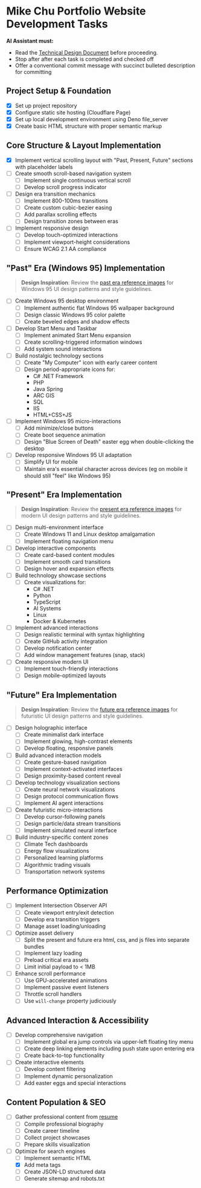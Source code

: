# Mike Chu Portfolio Website Development Tasks

**AI Assistant must:**

- Read the [Technical Design Document](./technical_design.md) before proceeding.
- Stop after after each task is completed and checked off
- Offer a conventional commit message with succinct bulleted description for committing

## Project Setup & Foundation

- [x] Set up project repository
- [x] Configure static site hosting (Cloudflare Page)
- [x] Set up local development environment using Deno file_server
- [x] Create basic HTML structure with proper semantic markup

## Core Structure & Layout Implementation

- [x] Implement vertical scrolling layout with "Past, Present, Future" sections with placeholder labels
- [ ] Create smooth scroll-based navigation system
  - [ ] Implement single continuous vertical scroll
  - [ ] Develop scroll progress indicator
- [ ] Design era transition mechanics
  - [ ] Implement 800-100ms transitions
  - [ ] Create custom cubic-bezier easing
  - [ ] Add parallax scrolling effects
  - [ ] Design transition zones between eras
- [ ] Implement responsive design
  - [ ] Develop touch-optimized interactions
  - [ ] Implement viewport-height considerations
  - [ ] Ensure WCAG 2.1 AA compliance

## "Past" Era (Windows 95) Implementation

> **Design Inspiration**: Review the [past era reference images](./reference/past/) for Windows 95 UI design patterns and style guidelines.

- [ ] Create Windows 95 desktop environment
  - [ ] Implement authentic flat Windows 95 wallpaper background
  - [ ] Design classic Windows 95 color palette
  - [ ] Create beveled edges and shadow effects
- [ ] Develop Start Menu and Taskbar
  - [ ] Implement animated Start Menu expansion
  - [ ] Create scrolling-triggered information windows
  - [ ] Add system sound interactions
- [ ] Build nostalgic technology sections
  - [ ] Create "My Computer" icon with early career content
  - [ ] Design period-appropriate icons for:
    - C# .NET Framework
    - PHP
    - Java Spring
    - ARC GIS
    - SQL
    - IIS
    - HTML+CSS+JS
- [ ] Implement Windows 95 micro-interactions
  - [ ] Add minimize/close buttons
  - [ ] Create boot sequence animation
  - [ ] Design "Blue Screen of Death" easter egg when double-clicking the desktop
- [ ] Develop responsive Windows 95 UI adaptation
  - [ ] Simplify UI for mobile
  - [ ] Maintain era's essential character across devices (eg on mobile it should still "feel" like Windows 95)

## "Present" Era Implementation

> **Design Inspiration**: Review the [present era reference images](./reference/present/) for modern UI design patterns and style guidelines.

- [ ] Design multi-environment interface
  - [ ] Create Windows 11 and Linux desktop amalgamation
  - [ ] Implement floating navigation menu
- [ ] Develop interactive components
  - [ ] Create card-based content modules
  - [ ] Implement smooth card transitions
  - [ ] Design hover and expansion effects
- [ ] Build technology showcase sections
  - [ ] Create visualizations for:
    - C# .NET
    - Python
    - TypeScript
    - AI Systems
    - Linux
    - Docker & Kubernetes
- [ ] Implement advanced interactions
  - [ ] Design realistic terminal with syntax highlighting
  - [ ] Create GitHub activity integration
  - [ ] Develop notification center
  - [ ] Add window management features (snap, stack)
- [ ] Create responsive modern UI
  - [ ] Implement touch-friendly interactions
  - [ ] Design mobile-optimized layouts

## "Future" Era Implementation

> **Design Inspiration**: Review the [future era reference images](./reference/future/) for futuristic UI design patterns and style guidelines.

- [ ] Design holographic interface
  - [ ] Create minimalist dark interface
  - [ ] Implement glowing, high-contrast elements
  - [ ] Develop floating, responsive panels
- [ ] Build advanced interaction models
  - [ ] Create gesture-based navigation
  - [ ] Implement context-activated interfaces
  - [ ] Design proximity-based content reveal
- [ ] Develop technology visualization sections
  - [ ] Create neural network visualizations
  - [ ] Design protocol communication flows
  - [ ] Implement AI agent interactions
- [ ] Create futuristic micro-interactions
  - [ ] Develop cursor-following panels
  - [ ] Design particle/data stream transitions
  - [ ] Implement simulated neural interface
- [ ] Build industry-specific content zones
  - [ ] Climate Tech dashboards
  - [ ] Energy flow visualizations
  - [ ] Personalized learning platforms
  - [ ] Algorithmic trading visuals
  - [ ] Transportation network systems

## Performance Optimization

- [ ] Implement Intersection Observer API
  - [ ] Create viewport entry/exit detection
  - [ ] Develop era transition triggers
  - [ ] Manage asset loading/unloading
- [ ] Optimize asset delivery
  - [ ] Split the present and future era html, css, and js files into separate bundles
  - [ ] Implement lazy loading
  - [ ] Preload critical era assets
  - [ ] Limit initial payload to < 1MB
- [ ] Enhance scroll performance
  - [ ] Use GPU-accelerated animations
  - [ ] Implement passive event listeners
  - [ ] Throttle scroll handlers
  - [ ] Use `will-change` property judiciously

## Advanced Interaction & Accessibility

- [ ] Develop comprehensive navigation
  - [ ] Implement global era jump controls via upper-left floating tiny menu
  - [ ] Create deep linking elements including push state upon entering era
  - [ ] Create back-to-top functionality
- [ ] Create interactive elements
  - [ ] Develop content filtering
  - [ ] Implement dynamic personalization
  - [ ] Add easter eggs and special interactions

## Content Population & SEO

- [ ] Gather professional content from [resume](./resume.md)
  - [ ] Compile professional biography
  - [ ] Create career timeline
  - [ ] Collect project showcases
  - [ ] Prepare skills visualization
- [ ] Optimize for search engines
  - [ ] Implement semantic HTML
  - [x] Add meta tags
  - [ ] Create JSON-LD structured data
  - [ ] Generate sitemap and robots.txt
